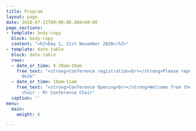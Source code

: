 ```yaml
---
title: Program
layout: page
date: 2018-07-22T00:00:00.000+00:00
page_sections:
- template: body-copy
  block: body-copy
  content: "<h2>Day 1, 21st November 2020</h2>"
- template: date-table
  block: date-table
  rows:
  - date_or_time: 8.30am–10am
    free_text: "<strong>Conference registration<br></strong>Please report to registration
      desk"
  - date_or_time: 10am–11am
    free_text: "<strong>Conference Opening<br></strong>Welcome from the Conference
      chair - Mr Conference Chair"
  caption: ''
menu:
  main:
    weight: 6

---
```


